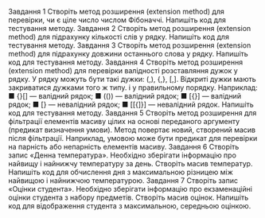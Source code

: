 Завдання 1
Створіть метод розширення (extension method) для
перевірки, чи є ціле число числом Фібоначчі. Напишіть
код для тестування методу.
Завдання 2
Створіть метод розширення (extension method) для
підрахунку кількості слів у рядку. Напишіть код для тестування методу.
Завдання 3
Створіть метод розширення (extension method) для
підрахунку довжини останнього слова у рядку. Напишіть
код для тестування методу.
Завдання 4
Створіть метод розширення (extension method) для
перевірки валідності розставляння дужок у рядку. У рядку
можуть бути такі дужки: (,), {,}, [,].
Відкриті дужки мають закриватися дужками того ж
типу. і у правильному порядку. Наприклад:
■ {}[] — валідний рядок;
■ (()) — валідний рядок;
■ [{}] — валідний рядок;
■ [} — невалідний рядок;
■ [[{]}] — невалідний рядок.
Напишіть код для тестування методу.
Завдання 5
Створіть метод розширення для фільтрації елементів
масиву цілих на основі переданого аргументу (предикат
визначення умови). Метод повертає новий, створений
масив після фільтрації. Наприклад, умовою може бути
предикат для перевірки на парність або непарність елементів масиву.
Завдання 6
Створіть запис «Денна температура». Необхідно зберігати інформацію про найвищу і найнижчу температуру
за день. Створіть масив температур. Напишіть код для
обчислення дня з максимальною різницею між найвищою
і найнижчою температурою.
Завдання 7
Створіть запис «Оцінки студента». Необхідно зберігати інформацію про екзаменаційні оцінки студента з
набору предметів. Створіть масив оцінок. Напишіть код
для відображення студента з максимальною, середньою
оцінкою.
